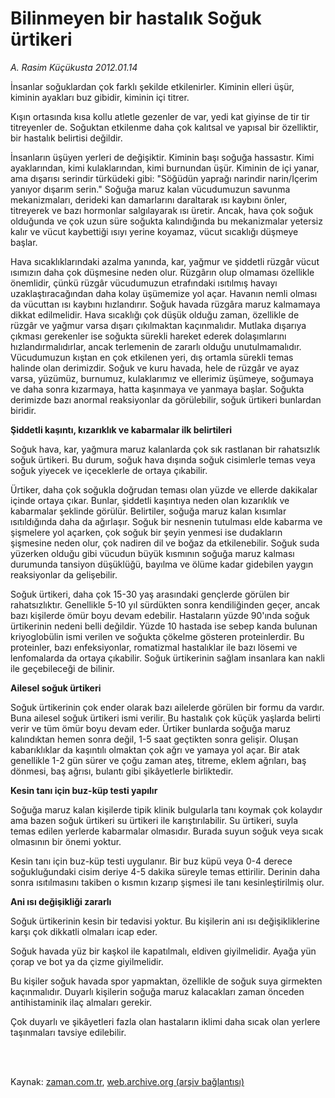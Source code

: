 # Bilinmeyen bir hastalık Soğuk ürtikeri

*A. Rasim Küçükusta 2012.01.14*

<td class="columnist-detail">
<p>İnsanlar soğuklardan çok farklı şekilde etkilenirler. Kiminin elleri üşür, kiminin ayakları buz gibidir, kiminin içi titrer.</p>
<p>
<div id="haberMetinDiv">
<p>Kışın ortasında kısa kollu atletle gezenler de var, yedi kat giyinse de tir tir titreyenler de. Soğuktan etkilenme daha çok kalıtsal ve yapısal bir özelliktir, bir hastalık belirtisi değildir. 
<p> İnsanların üşüyen yerleri de değişiktir. Kiminin başı soğuğa hassastır. Kimi ayaklarından, kimi kulaklarından, kimi burnundan üşür. Kiminin de içi yanar, ama dışarısı serindir türküdeki gibi: "Söğüdün yaprağı narindir narin/İçerim yanıyor dışarım serin." Soğuğa maruz kalan vücudumuzun savunma mekanizmaları, derideki kan damarlarını daraltarak ısı kaybını önler, titreyerek ve bazı hormonlar salgılayarak ısı üretir. Ancak, hava çok soğuk olduğunda ve çok uzun süre soğukta kalındığında bu mekanizmalar yetersiz kalır ve vücut kaybettiği ısıyı yerine koyamaz, vücut sıcaklığı düşmeye başlar.
<p>Hava sıcaklıklarındaki azalma yanında, kar, yağmur ve şiddetli rüzgâr vücut ısımızın daha çok düşmesine neden olur. Rüzgârın olup olmaması özellikle önemlidir, çünkü rüzgâr vücudumuzun etrafındaki ısıtılmış havayı uzaklaştıracağından daha kolay üşümemize yol açar. Havanın nemli olması da vücuttan ısı kaybını hızlandırır. Soğuk havada rüzgâra maruz kalmamaya dikkat edilmelidir. Hava sıcaklığı çok düşük olduğu zaman, özellikle de rüzgâr ve yağmur varsa dışarı çıkılmaktan kaçınmalıdır. Mutlaka dışarıya çıkması gerekenler ise soğukta sürekli hareket ederek dolaşımlarını hızlandırmalıdırlar, ancak terlemenin de zararlı olduğu unutulmamalıdır. Vücudumuzun kıştan en çok etkilenen yeri, dış ortamla sürekli temas halinde olan derimizdir. Soğuk ve kuru havada, hele de rüzgâr ve ayaz varsa, yüzümüz, burnumuz, kulaklarımız ve ellerimiz üşümeye, soğumaya ve daha sonra kızarmaya, hatta kaşınmaya ve yanmaya başlar. Soğukta derimizde bazı anormal reaksiyonlar da görülebilir, soğuk ürtikeri bunlardan biridir.
<p><b>Şiddetli kaşıntı, kızarıklık ve kabarmalar ilk belirtileri</b>
<p>Soğuk hava, kar, yağmura maruz kalanlarda çok sık rastlanan bir rahatsızlık soğuk ürtikeri. Bu durum, soğuk hava dışında soğuk cisimlerle temas veya soğuk yiyecek ve içeceklerle de ortaya çıkabilir.
<p>Ürtiker, daha çok soğukla doğrudan teması olan yüzde ve ellerde dakikalar içinde ortaya çıkar. Bunlar, şiddetli kaşıntıya neden olan kızarıklık ve kabarmalar şeklinde görülür. Belirtiler, soğuğa maruz kalan kısımlar ısıtıldığında daha da ağırlaşır. Soğuk bir nesnenin tutulması elde kabarma ve şişmelere yol açarken, çok soğuk bir şeyin yenmesi ise dudakların şişmesine neden olur, çok nadiren dil ve boğaz da etkilenebilir. Soğuk suda yüzerken olduğu gibi vücudun büyük kısmının soğuğa maruz kalması durumunda tansiyon düşüklüğü, bayılma ve ölüme kadar gidebilen yaygın reaksiyonlar da gelişebilir.
<p>Soğuk ürtikeri, daha çok 15-30 yaş arasındaki gençlerde görülen bir rahatsızlıktır. Genellikle 5-10 yıl sürdükten sonra kendiliğinden geçer, ancak bazı kişilerde ömür boyu devam edebilir. Hastaların yüzde 90'ında soğuk ürtikerinin nedeni belli değildir. Yüzde 10 hastada ise sebep kanda bulunan kriyoglobülin ismi verilen ve soğukta çökelme gösteren proteinlerdir. Bu proteinler, bazı enfeksiyonlar, romatizmal hastalıklar ile bazı lösemi ve lenfomalarda da ortaya çıkabilir. Soğuk ürtikerinin sağlam insanlara kan nakli ile geçebileceği de bilinir.
<p><b>Ailesel soğuk ürtikeri</b>
<p>Soğuk ürtikerinin çok ender olarak bazı ailelerde görülen bir formu da vardır. Buna ailesel soğuk ürtikeri ismi verilir. Bu hastalık çok küçük yaşlarda belirti verir ve tüm ömür boyu devam eder. Ürtiker bunlarda soğuğa maruz kalındıktan hemen sonra değil, 1-5 saat geçtikten sonra gelişir. Oluşan kabarıklıklar da kaşıntılı olmaktan çok ağrı ve yamaya yol açar. Bir atak genellikle 1-2 gün sürer ve çoğu zaman ateş, titreme, eklem ağrıları, baş dönmesi, baş ağrısı, bulantı gibi şikâyetlerle birliktedir.
<p><b>Kesin tanı için buz-küp testi yapılır</b>
<p>Soğuğa maruz kalan kişilerde tipik klinik bulgularla tanı koymak çok kolaydır ama bazen soğuk ürtikeri su ürtikeri ile karıştırılabilir. Su ürtikeri, suyla temas edilen yerlerde kabarmalar olmasıdır. Burada suyun soğuk veya sıcak olmasının bir önemi yoktur.
<p>Kesin tanı için buz-küp testi uygulanır. Bir buz küpü veya 0-4 derece soğukluğundaki cisim deriye 4-5 dakika süreyle temas ettirilir. Derinin daha sonra ısıtılmasını takiben o kısmın kızarıp şişmesi ile tanı kesinleştirilmiş olur.
<p><b>Ani ısı değişikliği zararlı</b>
<p>Soğuk ürtikerinin kesin bir tedavisi yoktur. Bu kişilerin ani ısı değişikliklerine karşı çok dikkatli olmaları icap eder.
<p>Soğuk havada yüz bir kaşkol ile kapatılmalı, eldiven giyilmelidir. Ayağa yün çorap ve bot ya da çizme giyilmelidir.
<p>Bu kişiler soğuk havada spor yapmaktan, özellikle de soğuk suya girmekten kaçınmalıdır. Duyarlı kişilerin soğuğa maruz kalacakları zaman önceden antihistaminik ilaç almaları gerekir.
<p>Çok duyarlı ve şikâyetleri fazla olan hastaların iklimi daha sıcak olan yerlere taşınmaları tavsiye edilebilir.</p></p></p></p></p></p></p></p></p></p></p></p></p></p></p></p></p></div>
</p>


<p><br>
		 </br></p></td>

Kaynak: [zaman.com.tr](http://zaman.com.tr/yazar.do?yazino=1228898), [web.archive.org (arşiv bağlantısı)](http://web.archive.org/web/20120320085501/http://zaman.com.tr:80/yazar.do?yazino=1228898)
